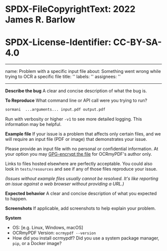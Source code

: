 # SPDX-FileCopyrightText: 2022 James R. Barlow
# SPDX-License-Identifier: CC-BY-SA-4.0
---
name: Problem with a specific input file
about: Something went wrong while trying to OCR a specific file
title: ''
labels: ''
assignees: ''

---

**Describe the bug**
A clear and concise description of what the bug is.

**To Reproduce**
What command line or API call were you trying to run?

```bash
sormani  ...arguments... input.pdf output.pdf
```

Run with verbosity or higher `-v1` to see more detailed logging. This information may be helpful.

**Example file**
If your issue is a problem that affects only certain files, and we will require an input file (PDF or image) that demonstrates your issue.

Please provide an input file with no personal or confidential information. At your option you may [GPG-encrypt the file](https://github.com/ocrmypdf/OCRmyPDF/wiki) for OCRmyPDF's author only.

Links to files hosted elsewhere are perfectly acceptable. You could also look in ``tests/resources`` and see if any of those files reproduce your issue.

*(Issues without example files usually cannot be resolved. It's like reporting an issue against a web browser without providing a URL.)*

**Expected behavior**
A clear and concise description of what you expected to happen.

**Screenshots**
If applicable, add screenshots to help explain your problem.

**System**
 - OS: [e.g. Linux, Windows, macOS]
 - OCRmyPDF Version: ``ocrmypdf --version``
 - How did you install ocrmypdf? Did you use a system package manager, `pip`, or a Docker image?
